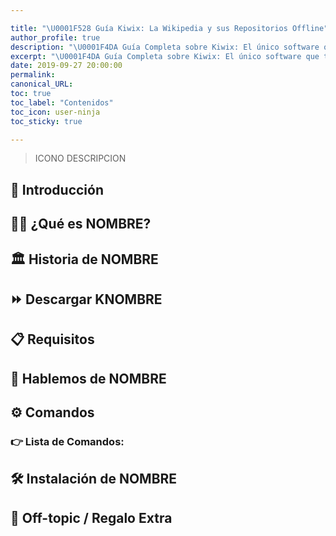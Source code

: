```yaml
---

title: "\U0001F528 Guía Kiwix: La Wikipedia y sus Repositorios Offline"
author_profile: true
description: "\U0001F4DA Guía Completa sobre Kiwix: El único software que te permite acceder a todo el conocimiento universal - incluso desconectado"
excerpt: "\U0001F4DA Guía Completa sobre Kiwix: El único software que te permite acceder a todo el conocimiento universal - incluso desconectado"
date: 2019-09-27 20:00:00
permalink:
canonical_URL:
toc: true
toc_label: "Contenidos"
toc_icon: user-ninja
toc_sticky: true

---
```


> ICONO DESCRIPCION

## 📌 Introducción



## 👨‍💻 ¿Qué es NOMBRE?



## 🏛 Historia de NOMBRE


<!-- ## 🎈 Mantener las Aplicaciones Actualizadas -->


<!-- ## 💞 Cómo compartir un instalador con un amigo -->


<!-- ## 🏳 Selección de Idioma -->
<!-- ## 🔐 Detalles de Seguridad -->
## ⏩ Descargar KNOMBRE



## 📋 Requisitos



## 💭 Hablemos de NOMBRE



## ⚙ Comandos



### 👉 Lista de Comandos:



## 🛠 Instalación de NOMBRE



## 🎁 Off-topic / Regalo Extra